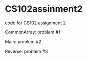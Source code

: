 # CS102assinment2
code for CS102 assignment 2

CommonArray: problem #1

Main: problem #2

Reverse: problem #3
